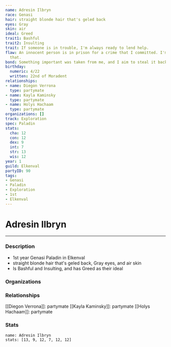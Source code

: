 ```yaml
---
name: Adresin Ilbryn
race: Genasi
hair: straight blonde hair that's geled back
eyes: Gray
skin: air
ideal: Greed
trait1: Bashful
trait2: Insulting
trait: If someone is in trouble, I'm always ready to lend help.
flaw: An innocent person is in prison for a crime that I committed. I'm okay with
  that.
bond: Something important was taken from me, and I aim to steal it back.
birthday:
  numeric: 4/22
  written: 22nd of Moradent
relationships:
- name: Diegon Verrona
  type: partymate
- name: Kayla Kaminsky
  type: partymate
- name: Holys Hachaam
  type: partymate
organizations: []
track: Exploration
spec: Paladin
stats:
  cha: 12
  con: 12
  dex: 9
  int: 7
  str: 13
  wis: 12
year: 1
guild: Elkenval
partyID: 90
tags:
- Genasi
- Paladin
- Exploration
- 1st
- Elkenval
---
```

# Adresin Ilbryn
---
### Description
- 1st year Genasi Paladin in Elkenval
- straight blonde hair that's geled back, Gray eyes, and air skin
- Is Bashful and Insulting, and has Greed as their ideal

### Organizations
### Relationships
[[Diegon Verrona]]: partymate
[[Kayla Kaminsky]]: partymate
[[Holys Hachaam]]: partymate
### Stats
```statblock
name: Adresin Ilbryn
stats: [13, 9, 12, 7, 12, 12]
```